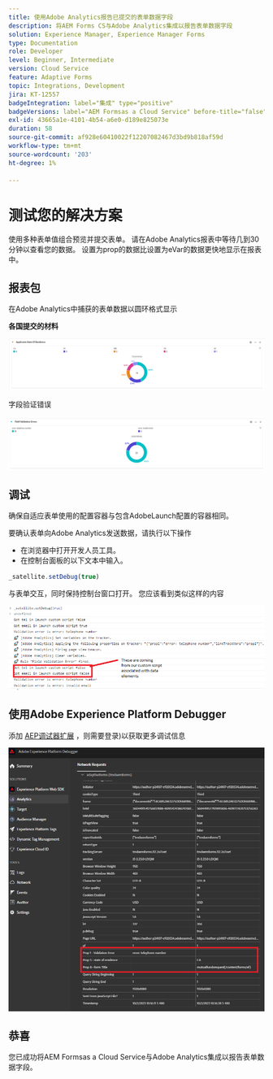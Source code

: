 ```yaml
---
title: 使用Adobe Analytics报告已提交的表单数据字段
description: 将AEM Forms CS与Adobe Analytics集成以报告表单数据字段
solution: Experience Manager, Experience Manager Forms
type: Documentation
role: Developer
level: Beginner, Intermediate
version: Cloud Service
feature: Adaptive Forms
topic: Integrations, Development
jira: KT-12557
badgeIntegration: label="集成" type="positive"
badgeVersions: label="AEM Formsas a Cloud Service" before-title="false"
exl-id: 43665a1e-4101-4b54-a6e0-d189e825073e
duration: 58
source-git-commit: af928e60410022f12207082467d3bd9b818af59d
workflow-type: tm+mt
source-wordcount: '203'
ht-degree: 1%

---
```


# 测试您的解决方案

使用多种表单值组合预览并提交表单。 请在Adobe Analytics报表中等待几到30分钟以查看您的数据。 设置为prop的数据比设置为eVar的数据更快地显示在报表中。

## 报表包

在Adobe Analytics中捕获的表单数据以圆环格式显示

**各国提交的材料**

![applicantsbystate](assets/donut.png)

字段验证错误

![field-validation-error](assets/donut-field-validation.png)

## 调试

确保自适应表单使用的配置容器与包含AdobeLaunch配置的容器相同。

要确认表单向Adobe Analytics发送数据，请执行以下操作

* 在浏览器中打开开发人员工具。
* 在控制台面板的以下文本中输入。

```javascript
_satellite.setDebug(true)
```

与表单交互，同时保持控制台窗口打开。 您应该看到类似这样的内容

![console-debug](assets/debug.png)

## 使用Adobe Experience Platform Debugger

添加 [AEP调试器扩展](https://experienceleague.adobe.com/docs/experience-platform/debugger/home.html) ，则需要登录)以获取更多调试信息

![platform-debugger](assets/platform-debugger.png)

## 恭喜

您已成功将AEM Formsas a Cloud Service与Adobe Analytics集成以报告表单数据字段。